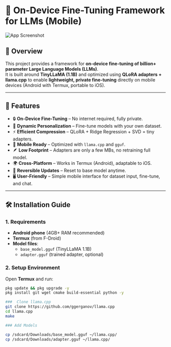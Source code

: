 # 📱 On-Device Fine-Tuning Framework for LLMs (Mobile)

![App Screenshot](b4ea168c-e0b1-47d5-8df4-2dd2254d383c.png)

## 📌 Overview
This project provides a framework for **on-device fine-tuning of billion+ parameter Large Language Models (LLMs)**.  
It is built around **TinyLLaMA (1.1B)** and optimized using **QLoRA adapters + llama.cpp** to enable **lightweight, private fine-tuning** directly on mobile devices (Android with Termux, portable to iOS).

---

## 🚀 Features
- 🔒 **On-Device Fine-Tuning** – No internet required, fully private.  
- 🎯 **Dynamic Personalization** – Fine-tune models with your own dataset.  
- ⚡ **Efficient Compression** – QLoRA + Ridge Regression + SVD = tiny adapters.  
- 📲 **Mobile Ready** – Optimized with `llama.cpp` and `gguf`.  
- 🪶 **Low Footprint** – Adapters are only a few MBs, no retraining full model.  
- 🌍 **Cross-Platform** – Works in Termux (Android), adaptable to iOS.  
- 🔄 **Reversible Updates** – Reset to base model anytime.  
- 🖥️ **User-Friendly** – Simple mobile interface for dataset input, fine-tune, and chat.  

---

## 🛠️ Installation Guide

### 1. Requirements
- **Android phone** (4GB+ RAM recommended)  
- **Termux** (from F-Droid)  
- **Model files**:
  - `base_model.gguf` (TinyLLaMA 1.1B)  
  - `adapter.gguf` (trained adapter, optional)  

### 2. Setup Environment
Open **Termux** and run:
```bash
pkg update && pkg upgrade -y
pkg install git wget cmake build-essential python -y

###  Clone llama.cpp
git clone https://github.com/ggerganov/llama.cpp
cd llama.cpp
make

### Add Models

cp /sdcard/Downloads/base_model.gguf ~/llama.cpp/
cp /sdcard/Downloads/adapter.gguf ~/llama.cpp/
